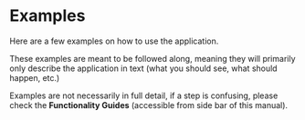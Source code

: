 # Examples
Here are a few examples on how to use the application.  <br/>

These examples are meant to be followed along, meaning they will primarily only describe the application in text (what you should see, what should happen, etc.)<br/>

Examples are not necessarily in full detail, if a step is confusing, please check the **Functionality Guides** (accessible from side bar of this manual).
<br/>